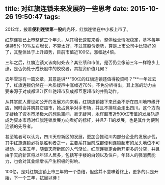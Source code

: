 title: 对红旗连锁未来发展的一些思考
date: 2015-10-26 19:50:47
tags:
---
2012年，披着**便利连锁第一股**的光环，红旗连锁在中小板上市了。

红旗连锁已上市整整三个年头，从其增长速度来看，整体经营情况稳定，基本每年保持5%-10%左右增长，不算太好，不过其股价走势，算是上市公司中比较好的了，其整体处于上升趋势，目前市值近100亿，涨幅达4倍。

三年之后，红旗连锁又该向何处去？其业绩和市值，是否仍会像前三年一样稳步上涨，是否仍处于成长股中的佼佼者，其投资价值几何？

去年雪球有一篇文章，其意是讲**“60亿的红旗连锁还值得投资吗？”**一年过去了，红旗连锁仍然在一片质疑声中涨幅近70%。不免分析得出，其上涨的动力主要来源于对成都温江区红艳超市及成都互惠超市的并购动作。

从其掌舵人曹世如公开的发展方向来看，红旗连锁接下来还会不断在四川地市级开店，同时会并购其它超市，抢占竞争对手市场，并且不排除会走出四川。这个方向无疑给了资本市场极大的想象空间，毫无疑问，永辉超市近500亿市值的发展轨迹成为资本市场对红旗连锁发展方向看好的标杆，并且7-11的发展，也是其作为便利连锁的先导者。

甚至笔者可以认为，四川天府新区的发展，更加会推动川内部分企业的发展步伐，其中红旗连锁必将是胜利者之一，主要系其当前成都便利连锁超市的龙头地位不可撼动。未来五年，随着天府新区的人气渐长，红旗连锁定会新开更多的分店，并且由于天府新区将以年轻人居多，包括写字楼的白领以及住户，年轻人的强消费能力，也会对其业绩增长产生积极的影响。

100亿，是对红旗连锁上市三年的一个总结，但这并不意味着终止，更多的只是开始，下一个三年，拭目以待！
